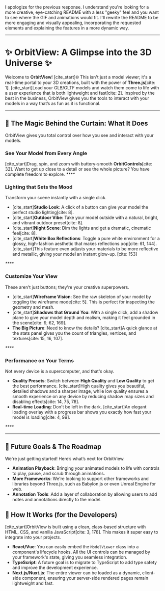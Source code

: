 I apologize for the previous response. I understand you're looking for a more creative, eye-catching README with a less "geeky" feel and you want to see where the GIF and animations would fit. I'll rewrite the README to be more engaging and visually appealing, incorporating the requested elements and explaining the features in a more dynamic way.

-----

# ✨ OrbitView: A Glimpse into the 3D Universe ✨

[](https://your-live-demo-link.com)

Welcome to **OrbitView**\! [cite\_start]🌐 This isn't just a model viewer; it's a real-time portal to your 3D creations, built with the power of **Three.js**[cite: 1]. [cite\_start]Load your GLB/GLTF models and watch them come to life with a user experience that is both lightweight and fast[cite: 2]. Inspired by the best in the business, OrbitView gives you the tools to interact with your models in a way that’s as fun as it is functional.

-----

## 🚀 The Magic Behind the Curtain: What It Does

OrbitView gives you total control over how you see and interact with your models.

### **See Your Model from Every Angle**

[cite\_start]Drag, spin, and zoom with buttery-smooth **OrbitControls**[cite: 32]. Want to get up close to a detail or see the whole picture? You have complete freedom to explore.
*\*\*\*\**

### **Lighting that Sets the Mood**

Transform your scene instantly with a single click.

  * [cite\_start]**Studio Look**: A click of a button can give your model the perfect studio lighting[cite: 8].
  * [cite\_start]**Outdoor Vibe**: Take your model outside with a natural, bright, and vibrant outdoor preset[cite: 8].
  * [cite\_start]**Night Scene**: Dim the lights and get a dramatic, cinematic feel[cite: 8].
  * [cite\_start]**White Box Reflections**: Toggle a pure white environment for a glossy, high-fashion aesthetic that makes reflections pop[cite: 61, 144]. [cite\_start]This feature even adjusts your materials to be more reflective and metallic, giving your model an instant glow-up. [cite: 153]

*\*\*\*\**

### **Customize Your View**

These aren't just buttons; they're your creative superpowers.

  * [cite\_start]**Wireframe Vision**: See the raw skeleton of your model by toggling the wireframe mode[cite: 5]. This is perfect for inspecting the geometry and mesh.
  * [cite\_start]**Shadows that Ground You**: With a single click, add a shadow plane to give your model depth and realism, making it feel grounded in the scene[cite: 9, 62, 169].
  * **The Big Picture**: Need to know the details? [cite\_start]A quick glance at the stats panel gives you the count of triangles, vertices, and textures[cite: 15, 16, 107].

*\*\*\*\**

### **Performance on Your Terms**

Not every device is a supercomputer, and that's okay.

  * **Quality Presets**: Switch between **High Quality** and **Low Quality** to get the best performance. [cite\_start]High quality gives you beautiful, detailed shadows and a sharper image, while low quality ensures a smooth experience on any device by reducing shadow map sizes and disabling effects[cite: 14, 75, 78].
  * **Real-time Loading**: Don't be left in the dark. [cite\_start]An elegant loading overlay with a progress bar shows you exactly how fast your model is loading[cite: 4, 99].

*\*\*\*\**

-----

## 🌟 Future Goals & The Roadmap

We're just getting started\! Here’s what’s next for OrbitView.

  * **Animation Playback**: Bringing your animated models to life with controls to play, pause, and scrub through animations.
  * **More Frameworks**: We're looking to support other frameworks and libraries beyond Three.js, such as Babylon.js or even Unreal Engine for web.
  * **Annotation Tools**: Add a layer of collaboration by allowing users to add notes and annotations directly to the model.

## 🔄 How It Works (for the Developers)

[cite\_start]OrbitView is built using a clean, class-based structure with HTML, CSS, and vanilla JavaScript[cite: 3, 178]. This makes it super easy to integrate into your projects.

  * **React/Vue**: You can easily embed the `ModelViewer` class into a component's lifecycle hooks. All the UI controls can be managed by your framework's state, giving you seamless integration.
  * **TypeScript**: A future goal is to migrate to TypeScript to add type safety and improve the development experience.
  * **Next.js/Nuxt.js**: The entire viewer can be loaded as a dynamic, client-side component, ensuring your server-side rendered pages remain lightweight and fast.